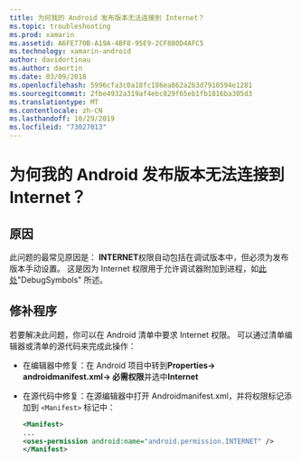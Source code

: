 ```yaml
---
title: 为何我的 Android 发布版本无法连接到 Internet？
ms.topic: troubleshooting
ms.prod: xamarin
ms.assetid: A6FE770B-A19A-4BF8-95E9-2CF880D4AFC5
ms.technology: xamarin-android
author: davidortinau
ms.author: daortin
ms.date: 03/09/2018
ms.openlocfilehash: 5996cfa3c0a18fc186ea862a2b3d7910594e1281
ms.sourcegitcommit: 2fbe4932a319af4ebc829f65eb1fb1816ba305d3
ms.translationtype: MT
ms.contentlocale: zh-CN
ms.lasthandoff: 10/29/2019
ms.locfileid: "73027013"
---
```

# <a name="why-cant-my-android-release-build-connect-to-the-internet"></a>为何我的 Android 发布版本无法连接到 Internet？

## <a name="cause"></a>原因

此问题的最常见原因是： **INTERNET**权限自动包括在调试版本中，但必须为发布版本手动设置。 这是因为 Internet 权限用于允许调试器附加到进程，如[此处](~/android/deploy-test/building-apps/build-process.md)"DebugSymbols" 所述。

## <a name="fix"></a>修补程序

若要解决此问题，你可以在 Android 清单中要求 Internet 权限。 可以通过清单编辑器或清单的源代码来完成此操作：

- 在编辑器中修复：在 Android 项目中转到**Properties-> androidmanifest.xml-> 必需权限**并选中**Internet**

- 在源代码中修复：在源编辑器中打开 Androidmanifest.xml，并将权限标记添加到 `<Manifest>` 标记中：

    ```xml
    <Manifest>
    ...
    <uses-permission android:name="android.permission.INTERNET" />
    </Manifest>
    ```
